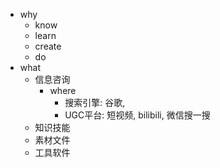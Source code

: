 - why
	- know
	- learn
	- create
	- do
- what
	- 信息咨询
		- where
			- 搜索引擎: 谷歌,
			- UGC平台: 短视频, bilibili, 微信搜一搜
	- 知识技能
	- 素材文件
	- 工具软件